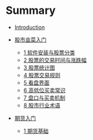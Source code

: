 # Summary

* [Introduction](README.md)

* [股市韭菜入门]()
  * [1 软件安装与股票分类](chapter1/section1/index.md)
  * [2 股票的交易时间与涨跌幅](chapter1/section2/index.md)
  * [3 股票统计图](chapter1/section3/index.md)
  * [4 股票交易规则](chapter1/section4/index.md)
  * [5 看盘界面](chapter1/section5/index.md)
  * [6 高低位买卖常识](chapter1/section6/index.md)
  * [7 盘口与买卖机制](chapter1/section7/index.md)
  * [8 股市行业术语](chapter1/section8/index.md)
* [期货入门]()
  * [1 期货基础](chapter2/section1/index.md)